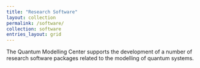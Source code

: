 ```yaml
---
title: "Research Software"
layout: collection
permalink: /software/
collection: software
entries_layout: grid
---
```


The Quantum Modelling Center supports the development of a number of research software packages related to the modelling of quantum systems.
